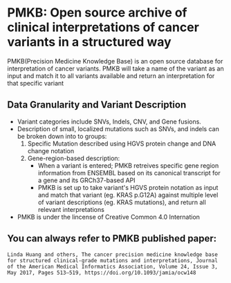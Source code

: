 # PMKB: Open source archive of clinical interpretations of cancer variants in a structured way

PMKB(Precision Medicine Knowledge Base) is an open source database for interpretation of cancer variants. PMKB will take a name of the variant as an input and match it to all variants available and return an interpretation for that specific variant


## Data Granularity and Variant Description

- Variant categories include SNVs, Indels, CNV, and Gene fusions.
- Description of small, localized mutations such as SNVs, and indels can be broken down into to groups:
    1. Specific Mutation described using HGVS protein change and DNA change notation
    2. Gene-region-based description:
        - When a variant is entered; PMKB retreives specific gene region information from ENSEMBL based on its canonical transcript for a gene and its GRCh37-based API
        - PMKB is set up to take variant's HGVS protein notation as input and match that variant (eg. KRAS p.G12A) against multiple level of variant descriptions (eg. KRAS mutations), and return all relevant interpretations
- PMKB is under the lincense of Creative Common 4.0 Internation

## You can always refer to PMKB published paper:
    Linda Huang and others, The cancer precision medicine knowledge base for structured clinical-grade mutations and interpretations, Journal of the American Medical Informatics Association, Volume 24, Issue 3, May 2017, Pages 513–519, https://doi.org/10.1093/jamia/ocw148


